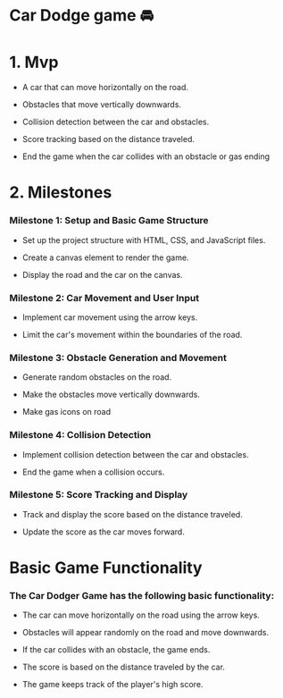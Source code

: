 # Car Dodge game 🚘

# 1. Mvp

- A car that can move horizontally on the road.

- Obstacles that move vertically downwards.

- Collision detection between the car and obstacles.

- Score tracking based on the distance traveled.

- End the game when the car collides with an obstacle or gas ending

# 2. Milestones


### Milestone 1: Setup and Basic Game Structure

- Set up the project structure with HTML, CSS, and JavaScript files.

- Create a canvas element to render the game.

- Display the road and the car on the canvas.

### Milestone 2: Car Movement and User Input

- Implement car movement using the arrow keys.

- Limit the car's movement within the boundaries of the road.

### Milestone 3: Obstacle Generation and Movement

- Generate random obstacles on the road.

- Make the obstacles move vertically downwards.

- Make gas icons on road

### Milestone 4: Collision Detection

- Implement collision detection between the car and obstacles.

- End the game when a collision occurs.

### Milestone 5: Score Tracking and Display

- Track and display the score based on the distance traveled.

- Update the score as the car moves forward.

# Basic Game Functionality

### The Car Dodger Game has the following basic functionality:

- The car can move horizontally on the road using the arrow keys.

- Obstacles will appear randomly on the road and move downwards.

- If the car collides with an obstacle, the game ends.

- The score is based on the distance traveled by the car.

- The game keeps track of the player's high score.



